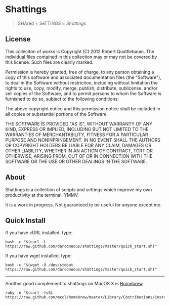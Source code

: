 
Shattings
=========

> SHAred + SeTTINGS = *Shattings*

## License ##

This colleciton of works is Copyright (C) 2012 Robert Quattlebaum. The
individual files contained in this collection may or may not be covered
by this license. Such files are clearly marked.

Permission is hereby granted, free of charge, to any person obtaining a copy of
this software and associated documentation files (the "Software"), to deal in
the Software without restriction, including without limitation the rights to
use, copy, modify, merge, publish, distribute, sublicense, and/or sell copies
of the Software, and to permit persons to whom the Software is furnished to do
so, subject to the following conditions:

The above copyright notice and this permission notice shall be included in all
copies or substantial portions of the Software.

THE SOFTWARE IS PROVIDED "AS IS", WITHOUT WARRANTY OF ANY KIND, EXPRESS OR
IMPLIED, INCLUDING BUT NOT LIMITED TO THE WARRANTIES OF MERCHANTABILITY,
FITNESS FOR A PARTICULAR PURPOSE AND NONINFRINGEMENT. IN NO EVENT SHALL THE
AUTHORS OR COPYRIGHT HOLDERS BE LIABLE FOR ANY CLAIM, DAMAGES OR OTHER
LIABILITY, WHETHER IN AN ACTION OF CONTRACT, TORT OR OTHERWISE, ARISING FROM,
OUT OF OR IN CONNECTION WITH THE SOFTWARE OR THE USE OR OTHER DEALINGS IN THE
SOFTWARE.

## About ##

Shattings is a collection of scripts and settings which improve my own
productivity at the terminal. YMMV.

It is a work in progress. Not guaranteed to be useful for anyone except me.

## Quick Install ##

If you have cURL installed, type:

    bash -c "$(curl -L https://raw.github.com/darconeous/shattings/master/quick_start.sh)"

If you have wget installed, type:

	bash -c "$(wget -O /dev/stdout https://raw.github.com/darconeous/shattings/master/quick_start.sh)"



------------------------

Another good complement to shattings on MacOS X is [Homebrew](http://mxcl.github.com/homebrew/).

    ruby -e "$(curl -fsSL https://raw.github.com/mxcl/homebrew/master/Library/Contributions/install_homebrew.rb)"



